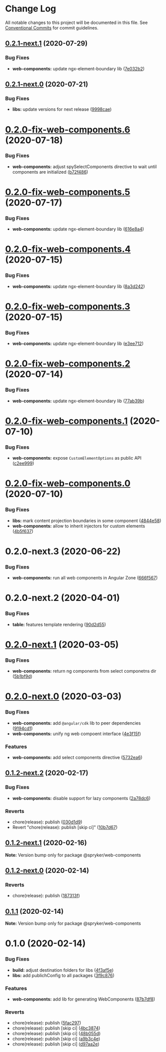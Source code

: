 # Change Log

All notable changes to this project will be documented in this file.
See [Conventional Commits](https://conventionalcommits.org) for commit guidelines.

## [0.2.1-next.1](https://github.com/spryker/ui-components/compare/@spryker/web-components@0.2.1-next.0...@spryker/web-components@0.2.1-next.1) (2020-07-29)


### Bug Fixes

* **web-components:** update ngx-element-boundary lib ([7e032b2](https://github.com/spryker/ui-components/commit/7e032b2322a8cdb5dda2ae8469deb190a5f597bb))





## [0.2.1-next.0](https://github.com/spryker/ui-components/compare/@spryker/web-components@0.2.1-fix-web-components.0...@spryker/web-components@0.2.1-next.0) (2020-07-21)


### Bug Fixes

* **libs:** update versions for next release ([9998cae](https://github.com/spryker/ui-components/commit/9998cae9b2ab631607c0d33fa546363313bfd6aa))





# [0.2.0-fix-web-components.6](https://github.com/spryker/ui-components/compare/@spryker/web-components@0.2.0-fix-web-components.5...@spryker/web-components@0.2.0-fix-web-components.6) (2020-07-18)


### Bug Fixes

* **web-components:** adjust spySelectComponents directive to wait until components are initialized ([b72f486](https://github.com/spryker/ui-components/commit/b72f486cc2e91ba2ebc31ed7f96d932c3a7c78e9))





# [0.2.0-fix-web-components.5](https://github.com/spryker/ui-components/compare/@spryker/web-components@0.2.0-fix-web-components.4...@spryker/web-components@0.2.0-fix-web-components.5) (2020-07-17)


### Bug Fixes

* **web-components:** update ngx-element-boundary lib ([616e8a4](https://github.com/spryker/ui-components/commit/616e8a425fd251801eb575ee36bbc3f5c1256132))





# [0.2.0-fix-web-components.4](https://github.com/spryker/ui-components/compare/@spryker/web-components@0.2.0-fix-web-components.3...@spryker/web-components@0.2.0-fix-web-components.4) (2020-07-15)


### Bug Fixes

* **web-components:** update ngx-element-boundary lib ([8a3d242](https://github.com/spryker/ui-components/commit/8a3d242d40a36bc3b485f0f08d37d4490b3c191b))





# [0.2.0-fix-web-components.3](https://github.com/spryker/ui-components/compare/@spryker/web-components@0.2.0-fix-web-components.2...@spryker/web-components@0.2.0-fix-web-components.3) (2020-07-15)


### Bug Fixes

* **web-components:** update ngx-element-boundary lib ([e3ee712](https://github.com/spryker/ui-components/commit/e3ee71226da31964edc48593f65215b5628f6637))





# [0.2.0-fix-web-components.2](https://github.com/spryker/ui-components/compare/@spryker/web-components@0.2.0-fix-web-components.1...@spryker/web-components@0.2.0-fix-web-components.2) (2020-07-14)


### Bug Fixes

* **web-components:** update ngx-element-boundary lib ([77ab39b](https://github.com/spryker/ui-components/commit/77ab39b12f94c062e67d80757b6b0629a440e696))





# [0.2.0-fix-web-components.1](https://github.com/spryker/ui-components/compare/@spryker/web-components@0.2.0-fix-web-components.0...@spryker/web-components@0.2.0-fix-web-components.1) (2020-07-10)


### Bug Fixes

* **web-components:** expose `CustomElementOptions` as public API ([c2ee999](https://github.com/spryker/ui-components/commit/c2ee9998f14f5d9f59c7d9194ca28ed76a4a16e0))





# [0.2.0-fix-web-components.0](https://github.com/spryker/ui-components/compare/@spryker/web-components@0.2.0-next.3...@spryker/web-components@0.2.0-fix-web-components.0) (2020-07-10)


### Bug Fixes

* **libs:** mark content projection boundaries in some component ([4844e58](https://github.com/spryker/ui-components/commit/4844e58776f0c2e5a7ea956276ae610155a4250d))
* **web-components:** allow to inherit injectors for custom elements ([4b5f637](https://github.com/spryker/ui-components/commit/4b5f6374a476c44acf3f0b6ecae312ecbd54ee00))





# 0.2.0-next.3 (2020-06-22)


### Bug Fixes

* **web-components:** run all web components in Angular Zone ([666f567](https://github.com/spryker/ui-components/commit/666f56706dccb4f6f2bfe63c4232aae523277525))





# 0.2.0-next.2 (2020-04-01)


### Bug Fixes

* **table:** features template rendering ([90d2d55](https://github.com/spryker/ui-components/commit/90d2d5588675d2df0aa79b018abddd62cd6be864))





# [0.2.0-next.1](https://github.com/spryker/ui-components/compare/@spryker/web-components@0.2.0-next.0...@spryker/web-components@0.2.0-next.1) (2020-03-05)


### Bug Fixes

* **web-components:** return ng components from select componetns dir ([5b1bf9d](https://github.com/spryker/ui-components/commit/5b1bf9d0082d54b4ac9cd8510438d8e7873a4fd3))





# [0.2.0-next.0](https://github.com/spryker/ui-components/compare/@spryker/web-components@0.1.2-next.2...@spryker/web-components@0.2.0-next.0) (2020-03-03)


### Bug Fixes

* **web-components:** add `@angular/cdk` lib to peer dependencies ([9194cd1](https://github.com/spryker/ui-components/commit/9194cd14362d4e1380f912cb50b21ba36218377a))
* **web-components:** unify ng web compoent interface ([4e3f15f](https://github.com/spryker/ui-components/commit/4e3f15f129df683446bc9291f03510c4b8cb2e44))


### Features

* **web-components:** add select components directive ([5732ea6](https://github.com/spryker/ui-components/commit/5732ea645d3b49d481fd8c737ac9c48ee4a2376c))





## [0.1.2-next.2](https://github.com/spryker/zed-gui/compare/@spryker/web-components@0.1.2-next.1...@spryker/web-components@0.1.2-next.2) (2020-02-17)


### Bug Fixes

* **web-components:** disable support for lazy components ([2a78dc6](https://github.com/spryker/zed-gui/commit/2a78dc66a4936cd729a58bc803833b3092fa627a))


### Reverts

* chore(release): publish ([030d1d9](https://github.com/spryker/zed-gui/commit/030d1d931544af81a2389458c04b9d9b655efb36))
* Revert "chore(release): publish [skip ci]" ([10b7d67](https://github.com/spryker/zed-gui/commit/10b7d67de5b016f9770e0940d28b0aa2b9d6944d))





## [0.1.2-next.1](https://github.com/spryker/zed-gui/compare/@spryker/web-components@0.1.2-next.0...@spryker/web-components@0.1.2-next.1) (2020-02-16)

**Note:** Version bump only for package @spryker/web-components





## [0.1.2-next.0](https://github.com/spryker/zed-gui/compare/@spryker/web-components@0.1.1...@spryker/web-components@0.1.2-next.0) (2020-02-14)


### Reverts

* chore(release): publish ([187313f](https://github.com/spryker/zed-gui/commit/187313f70876d8cdf796b300635df5c9af30e842))





## [0.1.1](https://github.com/spryker/zed-gui/compare/@spryker/web-components@0.1.0...@spryker/web-components@0.1.1) (2020-02-14)

**Note:** Version bump only for package @spryker/web-components





# 0.1.0 (2020-02-14)


### Bug Fixes

* **build:** adjust destination folders for libs ([4f3af5e](https://github.com/spryker/zed-gui/commit/4f3af5e37f09c2e856e68bcfd8ee6c0993803bc6))
* **libs:** add publichConfig to all packages ([3f9c876](https://github.com/spryker/zed-gui/commit/3f9c87680c3b13493626ff2ab46dd26885a71619))


### Features

* **web-components:** add lib for generating WebComponents ([87b7df8](https://github.com/spryker/zed-gui/commit/87b7df8db67d9b8ee27a41a0c4ce5047330b3f1d))


### Reverts

* chore(release): publish ([5fac297](https://github.com/spryker/zed-gui/commit/5fac297fe7c62a54bf8f1a35ecb740486b7116e7))
* chore(release): publish [skip ci] ([4bc3874](https://github.com/spryker/zed-gui/commit/4bc3874efea19080cc9b9d3a60fe02350513f3b8))
* chore(release): publish [skip ci] ([48b055d](https://github.com/spryker/zed-gui/commit/48b055dd2e4978fb5bda598a9c56cb6178516413))
* chore(release): publish [skip ci] ([a9b3c4e](https://github.com/spryker/zed-gui/commit/a9b3c4e5ef6e8c9172a284c78b9d5f2151c0ea01))
* chore(release): publish [skip ci] ([d97aa2e](https://github.com/spryker/zed-gui/commit/d97aa2ece8877fa93c9208551e4734f4d6244213))

